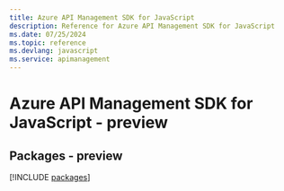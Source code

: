 ```yaml
---
title: Azure API Management SDK for JavaScript
description: Reference for Azure API Management SDK for JavaScript
ms.date: 07/25/2024
ms.topic: reference
ms.devlang: javascript
ms.service: apimanagement
---
```

# Azure API Management SDK for JavaScript - preview
## Packages - preview
[!INCLUDE [packages](api-management-index.md)]
